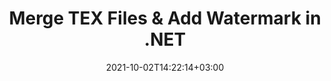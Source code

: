---
############################# Static ############################
layout: "autogen"
date: 2021-10-02T14:22:14+03:00
draft: false
path: "total/net/merger/tex/"

############################# Head ############################
head_title: "Merge & Split TEX Files and Add Watermarks in C# .NET"
head_description: ".NET documents merger library to combine multiple TEX files into a single file by joining selective number of pages or a range of pages from multiple source documents into one."

############################# Header ############################
title: "Merge TEX Files & Add Watermark in .NET"
description: ".NET documents merger API to combine multiple TEX files into a single file by joining selective number of pages or a range of pages from multiple source documents into one. Perform single document operations such as move, remove, rotate, swap and extract pages or split a single TEX document into several resultant documents."

############################# SubMenu ############################
submenu:
    enable: false

############################# Content ############################
content:
    enable: true
    block:
    - title_left: "Merge TEX Files & Add Watermark in C#"
      content_left: |
          Join TEX files in C# .NET and add text or image watermarks to the single resultant document in .NET (C#, VB.NET, ASP.NET & .NET Core) applications.

          -   Instantiate **Merger** with input TEX document
          -   Call **Join** method of **Merger** class instance and pass second source document path
          -   Call **Save** method of **Merger** class instance to save merged document
          -   Instantiate **Watermarker** with merged TEX document as created above
          -   Create the **TextWatermark** object & set watermark properties
          -   Add watermark and save watermarked TEX
          
      title_right: "Source Document Information Extraction"
      content_right: |
          You require `GroupDocs.Merger` & `GroupDocs.Watermark` namespaces to perform single and multiple documents merging operations within PDF, Microsoft Office, HTML, OpenDocument and many other document formats. Explore other [.NET APIs for Office documents](https://products.conholdate.com/total/net/) as offered by Conholdate.Total.
          
          Get the respective assembly files from the [downloads](https://downloads.conholdate.com/total/net) or fetch the whole package from [Nuget](https://www.nuget.org/packages/Conholdate.Total/) to add 'Conholdate.Total` directly in your workspace.
          
      code: |
          ```cs {linenos=false}
          // Merge TEX files using GroupDocs.Merger API
          // Instantiate Merger with input TEX document
          using (Merger merger = new Merger("input1.tex"))
          {
              // Call Join method of Merger class instance and pass second source document path
              merger.Join("input2.tex");

              // Call Save method of Merger class instance to save merged document
              merger.Save("merged.tex");
          }

          // Add text watermark to TEX document
          // Instantiate Watermarker with merged TEX document created above
          // GroupDocs.Merger created Output folder and save merged.tex there
          // We will load merged.tex document from Output folder
          using (Watermarker watermarker = new Watermarker("Output/merged.tex"))
          {
              // Initialize the Font to be used for watermark
              Font font = new Font("Arial", 19, FontStyle.Bold | FontStyle.Italic);

              // Create the TextWatermark object
              TextWatermark watermark = new TextWatermark("my watermark", font);

              // Set watermark properties
              watermark.ForegroundColor = Color.Red;
              watermark.BackgroundColor = Color.Blue;
              watermark.TextAlignment = TextAlignment.Right;
              watermark.Opacity = 0.5;

              // Add watermark and save watermarked TEX
              watermarker.Add(watermark);
              watermarker.Save("output.tex");
          }
          ```
    - title_left: "Split TEX File & Add Watermarks in .NET"
      content_left: |
          Split a single TEX document to multiple independent documents and insert image or text watermarks to each of the splitted files using C# .NET.

          -   Set output path where files will be saved after splitting
          -   Instantiate **SplitOptions** object with path of splitted file and number of pages to be splitted
          -   Create **Merger** object with input TEX and split using **SplitOptions**
          -   Instantiate **Watermarker** with splitted TEX
          -   Create the **TextWatermark** object & set watermark properties
          -   Add watermark and save watermarked TEX
        
      title_right: "Image Representation of Document Pages"
      content_right: |
          Combine all popular document file formats and generate image representation of the merged document pages in 'PNG', 'JPG' or 'BMP' formats. You can easily preview the complete document as a whole or display some specific pages based on page numbers or page ranges.

          Join popular document file formats on different operating systems such as Windows, Linux or macOS while using platforms such as Windows Azure, Mono and Xamarin.
          
      code: |
          ```cs {linenos=false}
          // Set output path where files will be saved after splitting
          string outputFolder = @"c:\output\";

          // Instantiate SplitOptions object with path of splitted file and number of pages to be splitted
          SplitOptions splitOptions = new SplitOptions(outputFolder + "document_{0}.{1}", new int[] { 1, 2, 4 });

          // Create Merger object with input TEX
          using (Merger merger = new Merger("input.tex"))
          {
              // Split input TEX using SplitOptions
              merger.Split(splitOptions);
          }

          // Get list of splitted files from output path
          string[] files = Directory.GetFiles(outputFolder);
          // Create counter that will be used for naming output files
          int i = 0;

          // Loop through all splitted files in the output folder
          foreach(string file in files)
          {
              i++; // Increment counter

              // Instantiate Watermarker with splitted TEX
              using (Watermarker watermarker = new Watermarker(file))
              {
                  // Initialize the Font to be used for watermark
                  Font font = new Font("Arial", 19, FontStyle.Bold | FontStyle.Italic);

                  // Create the TextWatermark object
                  TextWatermark watermark = new TextWatermark("my watermark", font);

                  // Set watermark properties
                  watermark.ForegroundColor = Color.Red;
                  watermark.BackgroundColor = Color.Blue;
                  watermark.TextAlignment = TextAlignment.Right;
                  watermark.Opacity = 0.5;

                  // Add watermark and save watermarked TEX
                  watermarker.Add(watermark);
                  watermarker.Save(string.Format("{0}output{1}.tex",outputFolder,i));
              }
          }
          ```
############################# About Formats ############################
about_formats:
    enable: false
############################# More Formats ############################
more_formats:
    enable: true
    auto: true
############################# Back to top ###############################
back_to_top:
  enable: true
---